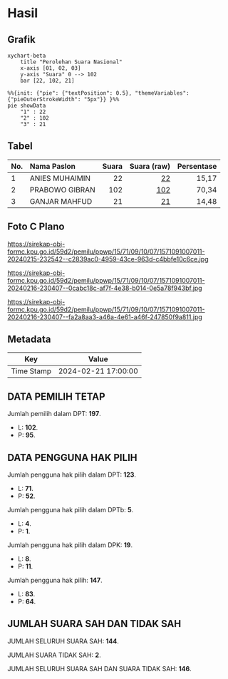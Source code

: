 # Hasil

## Grafik

```mermaid
xychart-beta
    title "Perolehan Suara Nasional"
    x-axis [01, 02, 03]
    y-axis "Suara" 0 --> 102
    bar [22, 102, 21]
```

```mermaid
%%{init: {"pie": {"textPosition": 0.5}, "themeVariables": {"pieOuterStrokeWidth": "5px"}} }%%
pie showData
    "1" : 22
    "2" : 102
    "3" : 21
```

## Tabel

| No. | Nama Paslon    | Suara | Suara (raw) | Persentase |
|:--- |:-------------- | -----:| -----------:| ----------:|
| 1   | ANIES MUHAIMIN | 22    | [22][p-1]   | 15,17      |
| 2   | PRABOWO GIBRAN | 102   | [102][p-2]  | 70,34      |
| 3   | GANJAR MAHFUD  | 21    | [21][p-3]   | 14,48      |


[p-1]: https://github.com/gigit-pemilu/pemilu-2024/blob/main/pilpres/hitung-suara/sub/15-jambi/sub/71-kota-jambi/sub/09-alam-barajo/sub/1007-pinang-merah/sub/011-tps/sub/paslon-1.txt
[p-2]: https://github.com/gigit-pemilu/pemilu-2024/blob/main/pilpres/hitung-suara/sub/15-jambi/sub/71-kota-jambi/sub/09-alam-barajo/sub/1007-pinang-merah/sub/011-tps/sub/paslon-2.txt
[p-3]: https://github.com/gigit-pemilu/pemilu-2024/blob/main/pilpres/hitung-suara/sub/15-jambi/sub/71-kota-jambi/sub/09-alam-barajo/sub/1007-pinang-merah/sub/011-tps/sub/paslon-3.txt

## Foto C Plano

https://sirekap-obj-formc.kpu.go.id/59d2/pemilu/ppwp/15/71/09/10/07/1571091007011-20240215-232542--c2839ac0-4959-43ce-963d-c4bbfe10c6ce.jpg

https://sirekap-obj-formc.kpu.go.id/59d2/pemilu/ppwp/15/71/09/10/07/1571091007011-20240216-230407--0cabc18c-af7f-4e38-b014-0e5a78f943bf.jpg

https://sirekap-obj-formc.kpu.go.id/59d2/pemilu/ppwp/15/71/09/10/07/1571091007011-20240216-230407--fa2a8aa3-a46a-4e61-a46f-247850f9a811.jpg


## Metadata

| Key        | Value               |
| ---------- | ------------------- |
| Time Stamp | 2024-02-21 17:00:00 |


## DATA PEMILIH TETAP

Jumlah pemilih dalam DPT: **197**.
 * L: **102**.
 * P: **95**.

## DATA PENGGUNA HAK PILIH

Jumlah pengguna hak pilih dalam DPT: **123**.
 * L: **71**.
 * P: **52**.

Jumlah pengguna hak pilih dalam DPTb: **5**.
 * L: **4**.
 * P: **1**.

Jumlah pengguna hak pilih dalam DPK: **19**.
 * L: **8**.
 * P: **11**.

Jumlah pengguna hak pilih: **147**.
 * L: **83**.
 * P: **64**.

## JUMLAH SUARA SAH DAN TIDAK SAH

JUMLAH SELURUH SUARA SAH: **144**.

JUMLAH SUARA TIDAK SAH: **2**.

JUMLAH SELURUH SUARA SAH DAN SUARA TIDAK SAH: **146**.


